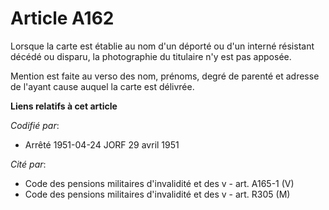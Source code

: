 # Article A162

Lorsque la carte est établie au nom d'un déporté ou d'un interné résistant décédé ou disparu, la photographie du titulaire
n'y est pas apposée.

Mention est faite au verso des nom, prénoms, degré de parenté et adresse de l'ayant cause auquel la carte est délivrée.

**Liens relatifs à cet article**

_Codifié par_:

  - Arrêté 1951-04-24 JORF 29 avril 1951

_Cité par_:

  - Code des pensions militaires d'invalidité et des v - art. A165-1 (V)
  - Code des pensions militaires d'invalidité et des v - art. R305 (M)
